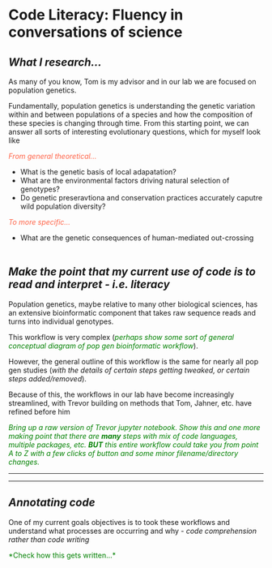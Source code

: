 # Code Literacy: Fluency in conversations of science

##  *What I research...*
  
As many of you know, Tom is my advisor and in our lab we are focused on population genetics.  

Fundamentally, population genetics is understanding the genetic variation within and between populations of a species and how the composition of these species is changing through time.
From this starting point, we can answer all sorts of interesting evolutionary questions, which for myself look like  

<span style="color:tomato"> *From general theoretical...* </span>
+ What is the genetic basis of local adapatation?
+ What are the environmental factors driving natural selection of genotypes?
+ Do genetic preseravtiona and conservation practices accurately caputre wild population diversity?

<span style="color:tomato"> *To more specific...* </span>
+ What are the genetic consequences of human-mediated out-crossing  
&nbsp;

## *Make the point that my current use of code is to **read** and **interpret** - i.e. **literacy***
  
Population genetics, maybe relative to many other biological sciences, has an extensive bioinformatic component that takes raw sequence reads and turns into individual genotypes.  

This workflow is very complex (<span style="color:green">*perhaps show some sort of general conceptual diagram of pop gen bioinformatic workflow*</span>).  

However, the general outline of this workflow is the same for nearly all pop gen studies (*with the details of certain steps getting tweaked, or certain steps added/removed*).  

Because of this, the workflows in our lab have become increasingly streamlined, with Trevor building on methods that Tom, Jahner, etc. have refined before him

<span style="color:green">*Bring up a raw version of Trevor jupyter notebook.  Show this and one more making point that there are **many** steps with mix of code languages, multiple packages, etc.  **BUT** this entire workflow could take you from point A to Z with a few clicks of button and some minor filename/directory changes.*</span> 

---
---

## *Annotating code*

One of my current goals objectives is to took these workflows and understand what processes are occurring and why - *code comprehension rather than code writing*  

<div style="color:green">
*Check how this gets written...*
</div>

